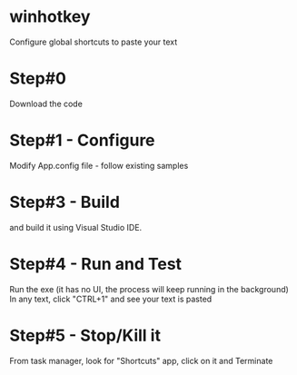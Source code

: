 # winhotkey
Configure global shortcuts to paste your text

#  Step#0
Download the code 

#  Step#1 - Configure
Modify App.config file - follow existing samples

#  Step#3 - Build
and build it using Visual Studio IDE.

#  Step#4 - Run and Test
Run the exe (it has no UI, the process will keep running in the background)
In any text, click "CTRL+1" and see your text is pasted

# Step#5 - Stop/Kill it
From task manager, look for "Shortcuts" app, click on it and Terminate